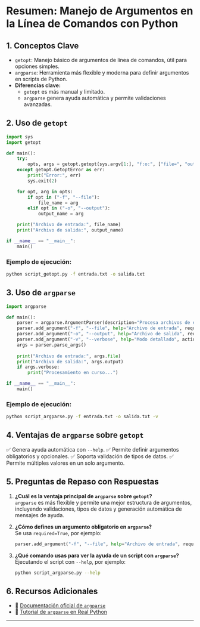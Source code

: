 # Resumen: Manejo de Argumentos en la Línea de Comandos con Python

## 1. Conceptos Clave
- `getopt`: Manejo básico de argumentos de línea de comandos, útil para opciones simples.
- `argparse`: Herramienta más flexible y moderna para definir argumentos en scripts de Python.
- **Diferencias clave:**
  - `getopt` es más manual y limitado.
  - `argparse` genera ayuda automática y permite validaciones avanzadas.

## 2. Uso de `getopt`
```python
import sys
import getopt

def main():
    try:
        opts, args = getopt.getopt(sys.argv[1:], "f:o:", ["file=", "output="])
    except getopt.GetoptError as err:
        print("Error:", err)
        sys.exit(2)

    for opt, arg in opts:
        if opt in ("-f", "--file"):
            file_name = arg
        elif opt in ("-o", "--output"):
            output_name = arg

    print("Archivo de entrada:", file_name)
    print("Archivo de salida:", output_name)

if __name__ == "__main__":
    main()
```
### **Ejemplo de ejecución:**
```bash
python script_getopt.py -f entrada.txt -o salida.txt
```

## 3. Uso de `argparse`
```python
import argparse

def main():
    parser = argparse.ArgumentParser(description="Procesa archivos de entrada y salida")
    parser.add_argument("-f", "--file", help="Archivo de entrada", required=True)
    parser.add_argument("-o", "--output", help="Archivo de salida", required=True)
    parser.add_argument("-v", "--verbose", help="Modo detallado", action="store_true")
    args = parser.parse_args()
    
    print("Archivo de entrada:", args.file)
    print("Archivo de salida:", args.output)
    if args.verbose:
        print("Procesamiento en curso...")

if __name__ == "__main__":
    main()
```
### **Ejemplo de ejecución:**
```bash
python script_argparse.py -f entrada.txt -o salida.txt -v
```

## 4. Ventajas de `argparse` sobre `getopt`
✅ Genera ayuda automática con `--help`.
✅ Permite definir argumentos obligatorios y opcionales.
✅ Soporta validación de tipos de datos.
✅ Permite múltiples valores en un solo argumento.

## 5. Preguntas de Repaso con Respuestas
1. **¿Cuál es la ventaja principal de `argparse` sobre `getopt`?**  
   `argparse` es más flexible y permite una mejor estructura de argumentos, incluyendo validaciones, tipos de datos y generación automática de mensajes de ayuda.

2. **¿Cómo defines un argumento obligatorio en `argparse`?**  
   Se usa `required=True`, por ejemplo:
   ```python
   parser.add_argument("-f", "--file", help="Archivo de entrada", required=True)
   ```

3. **¿Qué comando usas para ver la ayuda de un script con `argparse`?**  
   Ejecutando el script con `--help`, por ejemplo:
   ```bash
   python script_argparse.py --help
   ```

## 6. Recursos Adicionales
- 📖 [Documentación oficial de `argparse`](https://docs.python.org/3/library/argparse.html)
- 📖 [Tutorial de `argparse` en Real Python](https://realpython.com/command-line-interfaces-python-argparse/)

---

